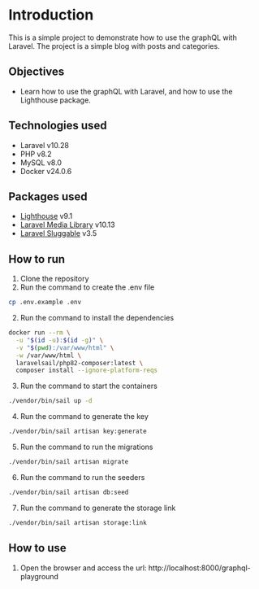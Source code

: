 # Introduction
This is a simple project to demonstrate how to use the graphQL with Laravel.
The project is a simple blog with posts and categories.
## Objectives
- Learn how to use the graphQL with Laravel, and how to use the Lighthouse package.
## Technologies used
- Laravel v10.28
- PHP v8.2
- MySQL v8.0
- Docker v24.0.6
## Packages used
- [Lighthouse](https://lighthouse-php.com/) v9.1
- [Laravel Media Library](https://spatie.be/docs/laravel-medialibrary/v9/introduction) v10.13
- [Laravel Sluggable](https://github.com/spatie/laravel-sluggable) v3.5
## How to run
1. Clone the repository
2. Run the command to create the .env file
```bash
cp .env.example .env
```
2. Run the command to install the dependencies
```bash
docker run --rm \
  -u "$(id -u):$(id -g)" \
  -v "$(pwd):/var/www/html" \
  -w /var/www/html \
  laravelsail/php82-composer:latest \
  composer install --ignore-platform-reqs
```
3. Run the command to start the containers
```bash
./vendor/bin/sail up -d
```
4. Run the command to generate the key
```bash
./vendor/bin/sail artisan key:generate
```
5. Run the command to run the migrations
```bash
./vendor/bin/sail artisan migrate
```
6. Run the command to run the seeders
```bash
./vendor/bin/sail artisan db:seed
```
7. Run the command to generate the storage link
```bash
./vendor/bin/sail artisan storage:link
```
## How to use
1. Open the browser and access the url: http://localhost:8000/graphql-playground
